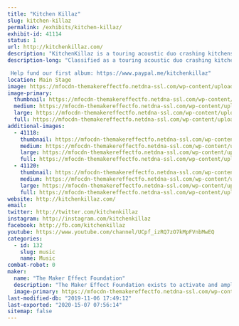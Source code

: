 ```yaml
---
title: "Kitchen Killaz"
slug: kitchen-killaz
permalink: /exhibits/kitchen-killaz/
exhibit-id: 41114
status: 1
url: http://kitchenkillaz.com/
description: "KitchenKillaz is a touring acoustic duo crashing kitchens around the country.  Comprised of Billy Floyd, Jay \"theCommodore\" Stephens and The Mad Scientist, Dennis Cutter."
description-long: "Classified as a touring acoustic duo crashing kitchens around the country, the KitchenKillaz are bridging gaps, pleasing souls, and filling bellies everywhere they go! Be sure to log on, tune in, and turn up! Peace! 

 Help fund our first album: https://www.paypal.me/kitchenkillaz"
location: Main Stage
image: https://mfocdn-themakereffectfo.netdna-ssl.com/wp-content/uploads/2019/11/Kitchen.jpg
image-primary:
  thumbnail: https://mfocdn-themakereffectfo.netdna-ssl.com/wp-content/uploads/2019/11/Kitchen-150x150.jpg
  medium: https://mfocdn-themakereffectfo.netdna-ssl.com/wp-content/uploads/2019/11/Kitchen-300x200.jpg
  large: https://mfocdn-themakereffectfo.netdna-ssl.com/wp-content/uploads/2019/11/Kitchen.jpg
  full: https://mfocdn-themakereffectfo.netdna-ssl.com/wp-content/uploads/2019/11/Kitchen.jpg
additional-images:
  - 41118:
    thumbnail: https://mfocdn-themakereffectfo.netdna-ssl.com/wp-content/uploads/2019/11/K3-150x150.jpg
    medium: https://mfocdn-themakereffectfo.netdna-ssl.com/wp-content/uploads/2019/11/K3-300x225.jpg
    large: https://mfocdn-themakereffectfo.netdna-ssl.com/wp-content/uploads/2019/11/K3.jpg
    full: https://mfocdn-themakereffectfo.netdna-ssl.com/wp-content/uploads/2019/11/K3.jpg
  - 41120:
    thumbnail: https://mfocdn-themakereffectfo.netdna-ssl.com/wp-content/uploads/2019/11/K2-150x150.jpg
    medium: https://mfocdn-themakereffectfo.netdna-ssl.com/wp-content/uploads/2019/11/K2-300x225.jpg
    large: https://mfocdn-themakereffectfo.netdna-ssl.com/wp-content/uploads/2019/11/K2.jpg
    full: https://mfocdn-themakereffectfo.netdna-ssl.com/wp-content/uploads/2019/11/K2.jpg
website: http://kitchenkillaz.com/
email: 
twitter: http://twitter.com/kitchenkillaz
instagram: http://instagram.com/kitchenkillaz
facebook: http://fb.com/kitchenkillaz
youtube: https://www.youtube.com/channel/UCpf_izRQ7zO7kMpFVnbMwEQ
categories:
  - id: 132
    slug: music
    name: Music
combat-robot: 0
maker:
  name: "The Maker Effect Foundation"
  description: "The Maker Effect Foundation exists to activate and amplify the efforts of makers as they learn, build and work together in their communities. Our efforts include research, publication, community organization, event production, and startup advisement. The foundation’s community organization and startup efforts are focused on Central Florida, however our research and publication efforts are not limited in scope. The Maker Effect Foundation is a 501(c)(3) public charity. "
  image-primary: https://mfocdn-themakereffectfo.netdna-ssl.com/wp-content/uploads/2015/09/candy_making_buttons_at_makerfx-300x300.jpg
last-modified-db: "2019-11-06 17:49:12"
last-exported: "2020-15-07 07:56:14"
sitemap: false
---
```

